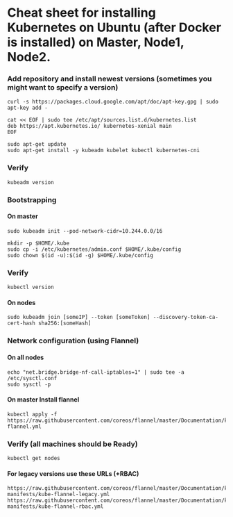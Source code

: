# Cheat sheet for installing Kubernetes on Ubuntu (after Docker is installed) on Master, Node1, Node2.
### Add repository and install newest versions (sometimes you might want to specify a version)
```
curl -s https://packages.cloud.google.com/apt/doc/apt-key.gpg | sudo apt-key add -

cat << EOF | sudo tee /etc/apt/sources.list.d/kubernetes.list
deb https://apt.kubernetes.io/ kubernetes-xenial main
EOF

sudo apt-get update
sudo apt-get install -y kubeadm kubelet kubectl kubernetes-cni
```
### Verify
```
kubeadm version
```
### Bootstrapping 
#### On master
```
sudo kubeadm init --pod-network-cidr=10.244.0.0/16

mkdir -p $HOME/.kube
sudo cp -i /etc/kubernetes/admin.conf $HOME/.kube/config
sudo chown $(id -u):$(id -g) $HOME/.kube/config
```
### Verify
```
kubectl version
```
#### On nodes
```
sudo kubeadm join [someIP] --token [someToken] --discovery-token-ca-cert-hash sha256:[someHash]
```
### Network configuration (using Flannel)
#### On all nodes
```
echo "net.bridge.bridge-nf-call-iptables=1" | sudo tee -a /etc/sysctl.conf 
sudo sysctl -p
```
#### On master Install flannel
```
kubectl apply -f https://raw.githubusercontent.com/coreos/flannel/master/Documentation/kube-flannel.yml
```
### Verify (all machines should be Ready)
```
kubectl get nodes
```
#### For legacy versions use these URLs (+RBAC)
```
https://raw.githubusercontent.com/coreos/flannel/master/Documentation/k8s-manifests/kube-flannel-legacy.yml
https://raw.githubusercontent.com/coreos/flannel/master/Documentation/k8s-manifests/kube-flannel-rbac.yml
```